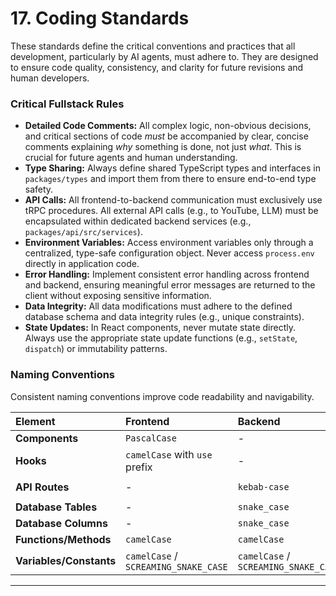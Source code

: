 # **17. Coding Standards**

These standards define the critical conventions and practices that all development, particularly by AI agents, must adhere to. They are designed to ensure code quality, consistency, and clarity for future revisions and human developers.

### **Critical Fullstack Rules**

*   **Detailed Code Comments:** All complex logic, non-obvious decisions, and critical sections of code *must* be accompanied by clear, concise comments explaining *why* something is done, not just *what*. This is crucial for future agents and human understanding.
*   **Type Sharing:** Always define shared TypeScript types and interfaces in `packages/types` and import them from there to ensure end-to-end type safety.
*   **API Calls:** All frontend-to-backend communication must exclusively use tRPC procedures. All external API calls (e.g., to YouTube, LLM) must be encapsulated within dedicated backend services (e.g., `packages/api/src/services`).
*   **Environment Variables:** Access environment variables only through a centralized, type-safe configuration object. Never access `process.env` directly in application code.
*   **Error Handling:** Implement consistent error handling across frontend and backend, ensuring meaningful error messages are returned to the client without exposing sensitive information.
*   **Data Integrity:** All data modifications must adhere to the defined database schema and data integrity rules (e.g., unique constraints).
*   **State Updates:** In React components, never mutate state directly. Always use the appropriate state update functions (e.g., `setState`, `dispatch`) or immutability patterns.

### **Naming Conventions**

Consistent naming conventions improve code readability and navigability.

| Element | Frontend | Backend | Example |
| :--- | :--- | :--- | :--- |
| **Components** | `PascalCase` | - | `UserProfile.tsx` |
| **Hooks** | `camelCase` with `use` prefix | - | `useAuth.ts` |
| **API Routes** | - | `kebab-case` | `/api/user-profile` |
| **Database Tables** | - | `snake_case` | `user_profiles` |
| **Database Columns** | - | `snake_case` | `created_at` |
| **Functions/Methods** | `camelCase` | `camelCase` | `fetchUserData()` |
| **Variables/Constants** | `camelCase` / `SCREAMING_SNAKE_CASE` | `camelCase` / `SCREAMING_SNAKE_CASE` | `userName`, `API_BASE_URL` |

---
